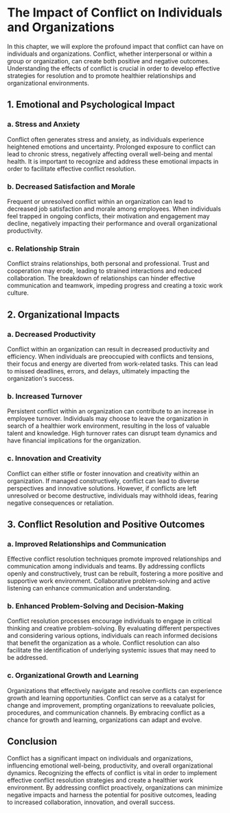 The Impact of Conflict on Individuals and Organizations
================================================================

In this chapter, we will explore the profound impact that conflict can have on individuals and organizations. Conflict, whether interpersonal or within a group or organization, can create both positive and negative outcomes. Understanding the effects of conflict is crucial in order to develop effective strategies for resolution and to promote healthier relationships and organizational environments.

1\. Emotional and Psychological Impact
-------------------------------------

### a. Stress and Anxiety

Conflict often generates stress and anxiety, as individuals experience heightened emotions and uncertainty. Prolonged exposure to conflict can lead to chronic stress, negatively affecting overall well-being and mental health. It is important to recognize and address these emotional impacts in order to facilitate effective conflict resolution.

### b. Decreased Satisfaction and Morale

Frequent or unresolved conflict within an organization can lead to decreased job satisfaction and morale among employees. When individuals feel trapped in ongoing conflicts, their motivation and engagement may decline, negatively impacting their performance and overall organizational productivity.

### c. Relationship Strain

Conflict strains relationships, both personal and professional. Trust and cooperation may erode, leading to strained interactions and reduced collaboration. The breakdown of relationships can hinder effective communication and teamwork, impeding progress and creating a toxic work culture.

2\. Organizational Impacts
-------------------------

### a. Decreased Productivity

Conflict within an organization can result in decreased productivity and efficiency. When individuals are preoccupied with conflicts and tensions, their focus and energy are diverted from work-related tasks. This can lead to missed deadlines, errors, and delays, ultimately impacting the organization's success.

### b. Increased Turnover

Persistent conflict within an organization can contribute to an increase in employee turnover. Individuals may choose to leave the organization in search of a healthier work environment, resulting in the loss of valuable talent and knowledge. High turnover rates can disrupt team dynamics and have financial implications for the organization.

### c. Innovation and Creativity

Conflict can either stifle or foster innovation and creativity within an organization. If managed constructively, conflict can lead to diverse perspectives and innovative solutions. However, if conflicts are left unresolved or become destructive, individuals may withhold ideas, fearing negative consequences or retaliation.

3\. Conflict Resolution and Positive Outcomes
--------------------------------------------

### a. Improved Relationships and Communication

Effective conflict resolution techniques promote improved relationships and communication among individuals and teams. By addressing conflicts openly and constructively, trust can be rebuilt, fostering a more positive and supportive work environment. Collaborative problem-solving and active listening can enhance communication and understanding.

### b. Enhanced Problem-Solving and Decision-Making

Conflict resolution processes encourage individuals to engage in critical thinking and creative problem-solving. By evaluating different perspectives and considering various options, individuals can reach informed decisions that benefit the organization as a whole. Conflict resolution can also facilitate the identification of underlying systemic issues that may need to be addressed.

### c. Organizational Growth and Learning

Organizations that effectively navigate and resolve conflicts can experience growth and learning opportunities. Conflict can serve as a catalyst for change and improvement, prompting organizations to reevaluate policies, procedures, and communication channels. By embracing conflict as a chance for growth and learning, organizations can adapt and evolve.

Conclusion
----------

Conflict has a significant impact on individuals and organizations, influencing emotional well-being, productivity, and overall organizational dynamics. Recognizing the effects of conflict is vital in order to implement effective conflict resolution strategies and create a healthier work environment. By addressing conflict proactively, organizations can minimize negative impacts and harness the potential for positive outcomes, leading to increased collaboration, innovation, and overall success.
